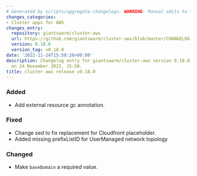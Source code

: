 ```yaml
---
# Generated by scripts/aggregate-changelogs. WARNING: Manual edits to this files will be overwritten.
changes_categories:
- Cluster apps for AWS
changes_entry:
  repository: giantswarm/cluster-aws
  url: https://github.com/giantswarm/cluster-aws/blob/master/CHANGELOG.md#0180---2022-11-24
  version: 0.18.0
  version_tag: v0.18.0
date: '2022-11-24T15:58:26+00:00'
description: Changelog entry for giantswarm/cluster-aws version 0.18.0, published
  on 24 November 2022, 15:58.
title: cluster-aws release v0.18.0
---
```


### Added
- Add external resource gc annotation.
### Fixed
- Change sed to fix replacement for Cloudfront placeholder.
- Added missing prefixListID for UserManaged network topology
### Changed
- Make `baseDomain` a required value.
